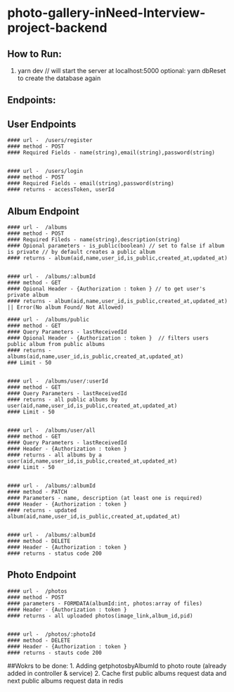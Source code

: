 # photo-gallery-inNeed-Interview-project-backend


## How to Run:
  1. yarn dev // will start the server at localhost:5000
  optional: yarn dbReset to create the database again
  


## Endpoints:
   
  ## User Endpoints
    #### url -  /users/register
    #### method - POST
    #### Required Fields - name(string),email(string),password(string)
  
  
    #### url -  /users/login
    #### method - POST
    #### Required Fields - email(string),password(string)
    #### returns - accessToken, userId
  
  ## Album Endpoint
    
    #### url -  /albums
    #### method - POST
    #### Required Fileds - name(string),description(string)
    #### Opional parameters - is_public(boolean) // set to false if album is private // by default creates a public album
    #### returns - album(aid,name,user_id,is_public,created_at,updated_at)
    
    
    #### url -  /albums/:albumId
    #### method - GET
    #### Opional Header - {Authorization : token } // to get user's private album
    #### returns - album(aid,name,user_id,is_public,created_at,updated_at) || Error(No album Found/ Not Allowed) 
 
    #### url -  /albums/public
    #### method - GET
    #### Query Parameters - lastReceivedId 
    #### Opional Header - {Authorization : token }  // filters users public album from public albums
    #### returns - albums(aid,name,user_id,is_public,created_at,updated_at)
    ### Limit - 50
    
    
    #### url -  /albums/user/:userId
    #### method - GET
    #### Query Parameters - lastReceivedId 
    #### returns - all public albums by user(aid,name,user_id,is_public,created_at,updated_at)
    #### Limit - 50
    
    
    #### url -  /albums/user/all
    #### method - GET
    #### Query Parameters - lastReceivedId 
    #### Header - {Authorization : token }  
    #### returns - all albums by a user(aid,name,user_id,is_public,created_at,updated_at)
    #### Limit - 50
    
    
    #### url -  /albums/:albumId
    #### method - PATCH
    #### Parameters - name, description (at least one is required) 
    #### Header - {Authorization : token }  
    #### returns - updated album(aid,name,user_id,is_public,created_at,updated_at)


    #### url -  /albums/:albumId
    #### method - DELETE
    #### Header - {Authorization : token }  
    #### returns - status code 200
    
    
  ## Photo Endpoint
 
    #### url -  /photos    
    #### method - POST
    #### parameters - FORMDATA(albumId:int, photos:array of files) 
    #### Header - {Authorization : token }  
    #### returns - all uploaded photos(image_link,album_id,pid)
  
  
    #### url -  /photos/:photoId
    #### method - DELETE 
    #### Header - {Authorization : token }  
    #### returns - stauts code 200
  
  
  
  ##Wokrs to be done:
      1. Adding getphotosbyAlbumId to photo route (already added in controller & service)
      2. Cache first public albums request data and next public albums request data in redis 
      


    
   
